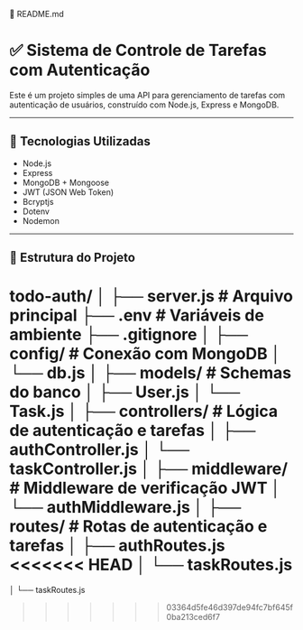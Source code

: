 
📄 README.md


# ✅ Sistema de Controle de Tarefas com Autenticação

Este é um projeto simples de uma API para gerenciamento de tarefas com autenticação de usuários, construído com Node.js, Express e MongoDB.

---

## 🚀 Tecnologias Utilizadas

- Node.js
- Express
- MongoDB + Mongoose
- JWT (JSON Web Token)
- Bcryptjs
- Dotenv
- Nodemon

---

## 📂 Estrutura do Projeto

todo-auth/
│
├── server.js # Arquivo principal
├── .env # Variáveis de ambiente
├── .gitignore
│
├── config/ # Conexão com MongoDB
│ └── db.js
│
├── models/ # Schemas do banco
│ ├── User.js
│ └── Task.js
│
├── controllers/ # Lógica de autenticação e tarefas
│ ├── authController.js
│ └── taskController.js
│
├── middleware/ # Middleware de verificação JWT
│ └── authMiddleware.js
│
├── routes/ # Rotas de autenticação e tarefas
│ ├── authRoutes.js
<<<<<<< HEAD
│ └── taskRoutes.js
=======
│ └── taskRoutes.js
>>>>>>> 03364d5fe46d397de94fc7bf645f0ba213ced6f7
